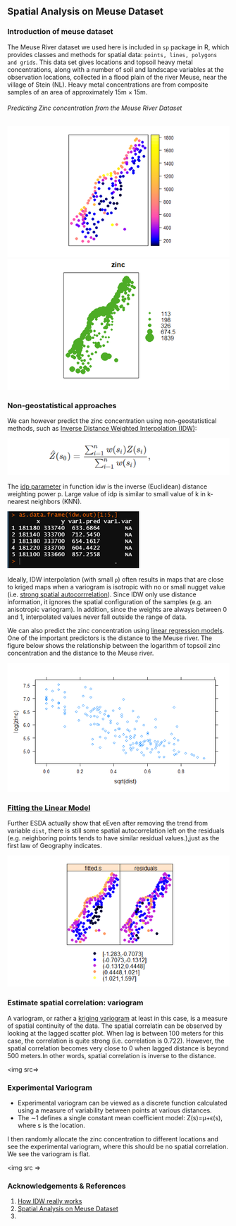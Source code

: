 ## Spatial Analysis on Meuse Dataset

### Introduction of meuse dataset
The Meuse River dataset we used here is included in `sp` package in R, which provides classes and methods for spatial data: `points, lines, polygons and grids`. This data set gives locations and topsoil heavy metal concentrations, along with a number of soil and landscape variables at the observation locations, collected in a flood plain of the river Meuse, near the village of Stein (NL). Heavy metal concentrations are from composite samples of an area of approximately 15m × 15m.
<!-- Intro -->
###### Predicting Zinc concentration from the Meuse River Dataset
<img src = https://github.com/OkomoJacob/0x520x/blob/main/6.Meuse%20Dataset%20Spatial%20Analysis/plots/spplot_zinc_conc.png><img src = https://github.com/OkomoJacob/0x520x/blob/main/6.Meuse%20Dataset%20Spatial%20Analysis/plots/bubble_zinc.png>

### Non-geostatistical approaches
We can however predict the zinc concentration using non-geostatistical methods, such as [Inverse Distance Weighted Interpolation (IDW)](https://pro.arcgis.com/en/pro-app/latest/help/analysis/geostatistical-analyst/how-inverse-distance-weighted-interpolation-works.htm):
<!-- The IDWW formular -->
<img src= https://github.com/OkomoJacob/0x520x/blob/main/6.Meuse%20Dataset%20Spatial%20Analysis/images/IDW%20interpolation.PNG>

The [idp parameter]() in function idw is the inverse (Euclidean) distance weighting power p. Large value of idp is similar to small value of k in k-nearest neighbors (KNN).

<!-- The terminal output -->
<img src = https://github.com/OkomoJacob/0x520x/blob/main/6.Meuse%20Dataset%20Spatial%20Analysis/images/asDataFrame.PNG>

Ideally, IDW interpolation (with small `p`) often results in maps that are close to kriged maps when a variogram is isotropic with no or small nugget value (i.e. [strong spatial autocorrrelation]()). Since IDW only use distance information, it ignores the spatial configuration of the samples (e.g. an anisotropic variogram). In addition, since the weights are always between 0 and 1, interpolated values never fall outside the range of data.

We can also predict the zinc concentration using [linear regression models](). One of the important predictors is the distance to the Meuse river. The figure below shows the relationship between the logarithm of topsoil zinc concentration and the distance to the Meuse river.

<!-- Img logZinc_vs_IDW -->
<img src = https://github.com/OkomoJacob/0x520x/blob/main/6.Meuse%20Dataset%20Spatial%20Analysis/plots/logZinc_vs_IDW.png>

### [Fitting the Linear Model]()

Further ESDA actually show that eEven after removing the trend from variable `dist`, there is still some spatial autocorrelation left on the residuals (e.g. neighboring points tends to have similar residual values.),just as the first law of Geography indicates.

<!-- Img -->
<img src = https://github.com/OkomoJacob/0x520x/blob/main/6.Meuse%20Dataset%20Spatial%20Analysis/plots/fittedS_vs_Residual_plots.png>

### Estimate spatial correlation: variogram
A variogram, or rather a [kriging variogram](https://vsp.pnnl.gov/help/Vsample/Kriging_Variogram.htm#:~:text=A%20variogram%20is%20a%20description,%26%20Journel%2044%2D47) at least in this case, is a measure of spatial continuity of the data.
The spatial correlatin can be observed by looking at the lagged scatter plot.
When lag is between 100 meters for this case, the correlation is quite strong (i.e. correlation is 0.722). However, the spatial correlation becomes very close to 0 when lagged distance is beyond 500 meters.In other words, spatial correlation is inverse to the distance.
<!-- Variogram img -->
<img src=>

### Experimental Variogram
- Experimental variogram can be viewed as a discrete function calculated using a measure of variability between points at various distances.
- The ∼1 defines a single constant mean coefficient model: Z(s)=μ+ϵ(s), where s is the location.

I then randomly allocate the zinc concentration to different locations and see the experimental variogram, where this should be no spatial correlation. We see the variogram is flat.

<!-- Flat variogram -->
<img src =>

### Acknowledgements & References
1. [How IDW really works](https://pro.arcgis.com/en/pro-app/latest/help/analysis/geostatistical-analyst/how-inverse-distance-weighted-interpolation-works.htm) <br>
2. [Spatial Analysis on Meuse Dataset](http://statweb.lsu.edu/faculty/li/IIT/spatial.html) <br>
3. 
